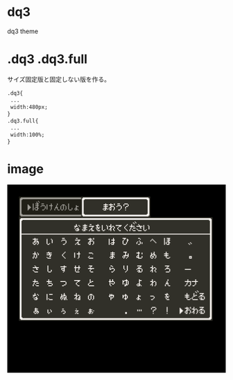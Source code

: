 # dq3
dq3 theme

# .dq3 .dq3.full
サイズ固定版と固定しない版を作る。
```
.dq3{
 ...
 width:480px;
}
.dq3.full{
 ...
 width:100%;
}
```

# image
![](dq3.png)
